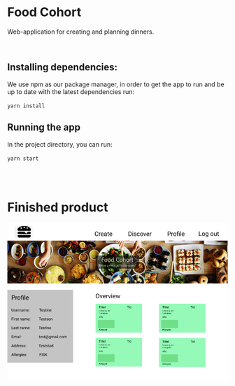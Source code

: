 # Food Cohort

Web-application for creating and planning dinners.

<br/>



## Installing dependencies:

We use npm as our package manager, in order to get the app to run and be up to date with the latest dependencies run:

`yarn install`

## Running the app

In the project directory, you can run:

`yarn start`

<br/><br/>
# Finished product

![Hyttapp](foodcohort.png)
